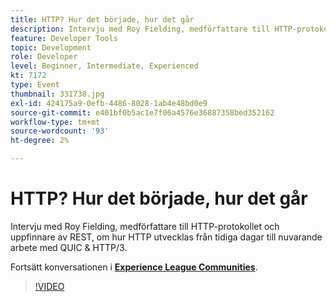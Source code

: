 ```yaml
---
title: HTTP? Hur det började, hur det går
description: Intervju med Roy Fielding, medförfattare till HTTP-protokollet och uppfinnare av REST, om hur HTTP utvecklas från tidiga dagar till nuvarande arbete med QUIC & HTTP/3. Den här sessionen skapades som en del av Adobe Developers Live Content Event.
feature: Developer Tools
topic: Development
role: Developer
level: Beginner, Intermediate, Experienced
kt: 7172
type: Event
thumbnail: 331738.jpg
exl-id: 424175a9-0efb-4486-8028-1ab4e48bd0e9
source-git-commit: e401bf0b5ac1e7f06a4576e36887358bed352162
workflow-type: tm+mt
source-wordcount: '93'
ht-degree: 2%

---
```


# HTTP? Hur det började, hur det går

Intervju med Roy Fielding, medförfattare till HTTP-protokollet och uppfinnare av REST, om hur HTTP utvecklas från tidiga dagar till nuvarande arbete med QUIC &amp; HTTP/3.

Fortsätt konversationen i **[Experience League Communities](https://adobe.ly/36Yd3v6)**.

>[!VIDEO](https://video.tv.adobe.com/v/331738/?quality=12&learn=on&hidetitle=true)
